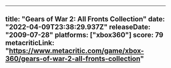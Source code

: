 
---
title: "Gears of War 2: All Fronts Collection"
date: "2022-04-09T23:38:29.937Z"
releaseDate: "2009-07-28"
platforms: ["xbox360"]
score: 79
metacriticLink: "https://www.metacritic.com/game/xbox-360/gears-of-war-2-all-fronts-collection"
---
